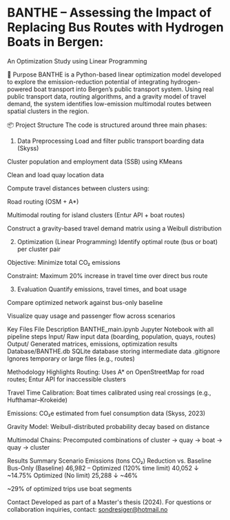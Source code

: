 # BANTHE – Assessing the Impact of Replacing Bus Routes with Hydrogen Boats in Bergen:
An Optimization Study using Linear Programming

🚀 Purpose
BANTHE is a Python-based linear optimization model developed to explore the emission-reduction potential of integrating hydrogen-powered boat transport into Bergen’s public transport system. Using real public transport data, routing algorithms, and a gravity model of travel demand, the system identifies low-emission multimodal routes between spatial clusters in the region.

📦 Project Structure
The code is structured around three main phases:

1. Data Preprocessing
Load and filter public transport boarding data (Skyss)

Cluster population and employment data (SSB) using KMeans

Clean and load quay location data

Compute travel distances between clusters using:

Road routing (OSM + A*)

Multimodal routing for island clusters (Entur API + boat routes)

Construct a gravity-based travel demand matrix using a Weibull distribution


2. Optimization (Linear Programming)
Identify optimal route (bus or boat) per cluster pair

Objective: Minimize total CO₂ emissions

Constraint: Maximum 20% increase in travel time over direct bus route


3. Evaluation
Quantify emissions, travel times, and boat usage

Compare optimized network against bus-only baseline

Visualize quay usage and passenger flow across scenarios

Key Files
File	Description
BANTHE_main.ipynb	Jupyter Notebook with all pipeline steps
Input/	Raw input data (boarding, population, quays, routes)
Output/	Generated matrices, emissions, optimization results
Database/BANTHE.db	SQLite database storing intermediate data
.gitignore	Ignores temporary or large files (e.g., routes)


Methodology Highlights
Routing: Uses A* on OpenStreetMap for road routes; Entur API for inaccessible clusters

Travel Time Calibration: Boat times calibrated using real crossings (e.g., Hufthamar–Krokeide)

Emissions: CO₂e estimated from fuel consumption data (Skyss, 2023)

Gravity Model: Weibull-distributed probability decay based on distance

Multimodal Chains: Precomputed combinations of cluster → quay → boat → quay → cluster

Results Summary
Scenario	Emissions (tons CO₂)	Reduction vs. Baseline
Bus-Only (Baseline)	46,982	–
Optimized (120% time limit)	40,052	↓ ~14.75%
Optimized (No limit)	25,288	↓ ~46%

~29% of optimized trips use boat segments

Contact
Developed as part of a Master's thesis (2024). For questions or collaboration inquiries, contact: sondresiger@hotmail.no 

